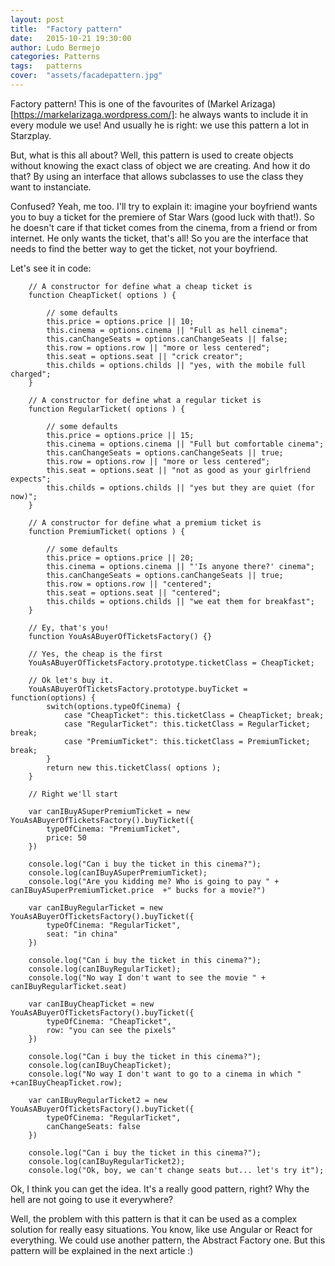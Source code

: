 ```yaml
---
layout: post
title:  "Factory pattern"
date:   2015-10-21 19:30:00
author: Ludo Bermejo
categories: Patterns 
tags:	patterns 
cover:  "assets/facadepattern.jpg"
---
```


Factory pattern! This is one of the favourites of (Markel Arizaga)[https://markelarizaga.wordpress.com/]: he always wants to include it in every module we use! And usually he is right: we use this pattern a lot in Starzplay.
  
  But, what is this all about? Well, this pattern is used to create objects without knowing the exact class of object we are creating. And how it do that? By using an interface that allows subclasses to use the class they want to instanciate.
  
  Confused? Yeah, me too. I'll try to explain it: imagine your boyfriend wants you to buy a ticket for the premiere of Star Wars (good luck with that!). So he doesn't care if that ticket comes from the cinema, from a friend or from internet. He only wants the ticket, that's all! So you are the interface that needs to find the better way to get the ticket, not your boyfriend.
  
  Let's see it in code:
  
        // A constructor for define what a cheap ticket is
        function CheapTicket( options ) {
    
            // some defaults
            this.price = options.price || 10;
            this.cinema = options.cinema || "Full as hell cinema";
            this.canChangeSeats = options.canChangeSeats || false;
            this.row = options.row || "more or less centered";
            this.seat = options.seat || "crick creator";
            this.childs = options.childs || "yes, with the mobile full charged";
        }
    
        // A constructor for define what a regular ticket is
        function RegularTicket( options ) {
    
            // some defaults
            this.price = options.price || 15;
            this.cinema = options.cinema || "Full but comfortable cinema";
            this.canChangeSeats = options.canChangeSeats || true;
            this.row = options.row || "more or less centered";
            this.seat = options.seat || "not as good as your girlfriend expects";
            this.childs = options.childs || "yes but they are quiet (for now)";
        }
    
        // A constructor for define what a premium ticket is
        function PremiumTicket( options ) {
    
            // some defaults
            this.price = options.price || 20;
            this.cinema = options.cinema || "'Is anyone there?' cinema";
            this.canChangeSeats = options.canChangeSeats || true;
            this.row = options.row || "centered";
            this.seat = options.seat || "centered";
            this.childs = options.childs || "we eat them for breakfast";
        }
    
        // Ey, that's you!
        function YouAsABuyerOfTicketsFactory() {}
    
        // Yes, the cheap is the first
        YouAsABuyerOfTicketsFactory.prototype.ticketClass = CheapTicket;
    
        // Ok let's buy it.
        YouAsABuyerOfTicketsFactory.prototype.buyTicket = function(options) {
            switch(options.typeOfCinema) {
                case "CheapTicket": this.ticketClass = CheapTicket; break;
                case "RegularTicket": this.ticketClass = RegularTicket; break;
                case "PremiumTicket": this.ticketClass = PremiumTicket; break;
            }
            return new this.ticketClass( options );
        }
    
        // Right we'll start
    
        var canIBuyASuperPremiumTicket = new YouAsABuyerOfTicketsFactory().buyTicket({
            typeOfCinema: "PremiumTicket",
            price: 50
        })
    
        console.log("Can i buy the ticket in this cinema?");
        console.log(canIBuyASuperPremiumTicket);
        console.log("Are you kidding me? Who is going to pay " + canIBuyASuperPremiumTicket.price  +" bucks for a movie?")
    
        var canIBuyRegularTicket = new YouAsABuyerOfTicketsFactory().buyTicket({
            typeOfCinema: "RegularTicket",
            seat: "in china"
        })
    
        console.log("Can i buy the ticket in this cinema?");
        console.log(canIBuyRegularTicket);
        console.log("No way I don't want to see the movie " + canIBuyRegularTicket.seat)
    
        var canIBuyCheapTicket = new YouAsABuyerOfTicketsFactory().buyTicket({
            typeOfCinema: "CheapTicket",
            row: "you can see the pixels"
        })
    
        console.log("Can i buy the ticket in this cinema?");
        console.log(canIBuyCheapTicket);
        console.log("No way I don't want to go to a cinema in which " +canIBuyCheapTicket.row);
    
        var canIBuyRegularTicket2 = new YouAsABuyerOfTicketsFactory().buyTicket({
            typeOfCinema: "RegularTicket",
            canChangeSeats: false
        })
    
        console.log("Can i buy the ticket in this cinema?");
        console.log(canIBuyRegularTicket2);
        console.log("Ok, boy, we can't change seats but... let's try it");
        
Ok, I think you can get the idea. It's a really good pattern, right? Why the hell are not going to use it everywhere?

Well, the problem with this pattern is that it can be used as a complex solution for really easy situations. You know, like use Angular or React for everything. We could use another pattern, the Abstract Factory one. But this pattern will be explained in the next article :)